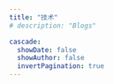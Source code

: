 ```yaml
---
title: "技术"
# description: "Blogs"

cascade:
  showDate: false
  showAuthor: false
  invertPagination: true
---
```

